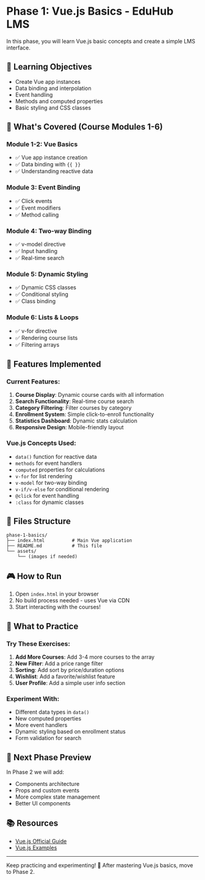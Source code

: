 # Phase 1: Vue.js Basics - EduHub LMS

In this phase, you will learn Vue.js basic concepts and create a simple LMS interface.

## 🎯 Learning Objectives
- Create Vue app instances
- Data binding and interpolation
- Event handling
- Methods and computed properties
- Basic styling and CSS classes

## 📝 What's Covered (Course Modules 1-6)

### Module 1-2: Vue Basics
- ✅ Vue app instance creation
- ✅ Data binding with `{{ }}`
- ✅ Understanding reactive data

### Module 3: Event Binding
- ✅ Click events
- ✅ Event modifiers
- ✅ Method calling

### Module 4: Two-way Binding
- ✅ v-model directive
- ✅ Input handling
- ✅ Real-time search

### Module 5: Dynamic Styling
- ✅ Dynamic CSS classes
- ✅ Conditional styling
- ✅ Class binding

### Module 6: Lists & Loops
- ✅ v-for directive
- ✅ Rendering course lists
- ✅ Filtering arrays

## 🚀 Features Implemented

### Current Features:
1. **Course Display**: Dynamic course cards with all information
2. **Search Functionality**: Real-time course search
3. **Category Filtering**: Filter courses by category
4. **Enrollment System**: Simple click-to-enroll functionality
5. **Statistics Dashboard**: Dynamic stats calculation
6. **Responsive Design**: Mobile-friendly layout

### Vue.js Concepts Used:
- `data()` function for reactive data
- `methods` for event handlers
- `computed` properties for calculations
- `v-for` for list rendering
- `v-model` for two-way binding
- `v-if/v-else` for conditional rendering
- `@click` for event handling
- `:class` for dynamic classes

## 📁 Files Structure
```
phase-1-basics/
├── index.html          # Main Vue application
├── README.md           # This file
└── assets/
    └── (images if needed)
```

## 🎮 How to Run
1. Open `index.html` in your browser
2. No build process needed - uses Vue via CDN
3. Start interacting with the courses!

## 🧪 What to Practice

### Try These Exercises:
1. **Add More Courses**: Add 3-4 more courses to the array
2. **New Filter**: Add a price range filter
3. **Sorting**: Add sort by price/duration options
4. **Wishlist**: Add a favorite/wishlist feature
5. **User Profile**: Add a simple user info section

### Experiment With:
- Different data types in `data()`
- New computed properties
- More event handlers
- Dynamic styling based on enrollment status
- Form validation for search

## 🔄 Next Phase Preview
In Phase 2 we will add:
- Components architecture
- Props and custom events
- More complex state management
- Better UI components

## 📚 Resources
- [Vue.js Official Guide](https://vuejs.org/guide/)
- [Vue.js Examples](https://vuejs.org/examples/)

---

Keep practicing and experimenting! 🚀 After mastering Vue.js basics, move to Phase 2.
